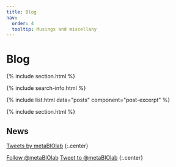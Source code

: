 ```yaml
---
title: Blog
nav:
  order: 4
  tooltip: Musings and miscellany
---
```


# <i class="fas fa-feather-alt"></i>Blog

{% include section.html %}

{% include search-info.html %}

{% include list.html data="posts" component="post-excerpt" %}

{% include section.html %}

## News

<!-- Twitter embeds from https://publish.twitter.com/ -->

<a class="twitter-timeline" data-width="400" data-height="400" href="https://twitter.com/metaBIOlab">Tweets by metaBIOlab</a> <script async src="https://platform.twitter.com/widgets.js" charset="utf-8"></script>
{:.center}

<a href="https://twitter.com/metaBIOlab" class="twitter-follow-button" data-show-count="false">Follow @metaBIOlab</a><script async src="https://platform.twitter.com/widgets.js" charset="utf-8"></script>
<a href="https://twitter.com/intent/tweet?screen_name=metaBIOlab&ref_src=twsrc%5Etfw" class="twitter-mention-button" data-show-count="false">Tweet to @metaBIOlab</a><script async src="https://platform.twitter.com/widgets.js" charset="utf-8"></script>
{:.center}
